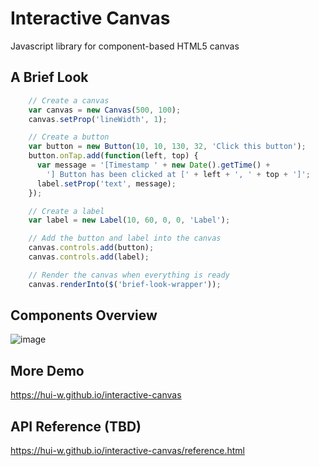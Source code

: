 # Interactive Canvas
Javascript library for component-based HTML5 canvas

## A Brief Look

```js
    // Create a canvas
    var canvas = new Canvas(500, 100);
    canvas.setProp('lineWidth', 1);

    // Create a button
    var button = new Button(10, 10, 130, 32, 'Click this button');
    button.onTap.add(function(left, top) {
      var message = '[Timestamp ' + new Date().getTime() +
        '] Button has been clicked at [' + left + ', ' + top + ']';
      label.setProp('text', message);
    });

    // Create a label
    var label = new Label(10, 60, 0, 0, 'Label');

    // Add the button and label into the canvas
    canvas.controls.add(button);
    canvas.controls.add(label);

    // Render the canvas when everything is ready
    canvas.renderInto($('brief-look-wrapper'));
```

## Components Overview
![image](https://raw.githubusercontent.com/hui-w/interactive-canvas/master/docs/overview.png)

## More Demo
https://hui-w.github.io/interactive-canvas

## API Reference (TBD)
https://hui-w.github.io/interactive-canvas/reference.html

